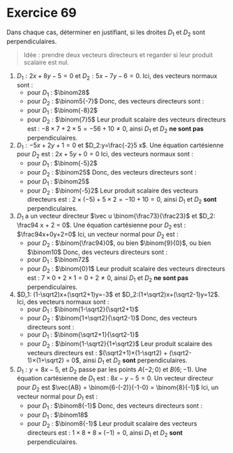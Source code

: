 # Exercice 69
Dans chaque cas, déterminer en justifiant, si les droites $D_1$​ et $D_2$​ sont perpendiculaires.

> Idée : prendre deux vecteurs directeurs et regarder si leur produit scalaire est nul.

1. $D_1​: 2x+8y−5=0$ et $D_2​:5x−7y−6=0$.
Ici, des vecteurs normaux sont :
    * pour $D_1$ : $\binom28$
    * pour $D_2$ : $\binom5{-7}$
Donc, des vecteurs directeurs sont :
    * pour $D_1$ : $\binom{-8}2$
    * pour $D_2$ : $\binom{7}5$
Leur produit scalaire des vecteurs directeurs est : $-8×7 + 2×5 = -56+10 \neq 0$,
ainsi $D_1$ et $D_2$ **ne sont pas** perpendiculaires.
2. $D_1​: -5x+2y+1=0$ et $D_2​:y=\frac{-2}5 x$.
Une équation cartésienne pour $D_2$ est : $2x+5y+0=0$
Ici, des vecteurs normaux sont :
    * pour $D_1$ : $\binom{-5}2$
    * pour $D_2$ : $\binom25$
Donc, des vecteurs directeurs sont :
    * pour $D_1$ : $\binom25$
    * pour $D_2$ : $\binom{-5}2$
Leur produit scalaire des vecteurs directeurs est : $2×(-5) + 5×2 = -10 + 10 = 0$,
ainsi $D_1$ et $D_2$ **sont** perpendiculaires.
3. $D_1​$ a un vecteur directeur $\vec u \binom{\frac73}{\frac23}$ et $D_2​: \frac94 x + 2 = 0$.
Une équation cartésienne pour $D_2$ est : $\frac94x+0y+2=0$
Ici, un vecteur normal pour $D_2$ est :
    * pour $D_2$ : $\binom{\frac94}0$, ou bien $\binom{9}{0}$, ou bien $\binom10$
Donc, des vecteurs directeurs sont :
    * pour $D_1$ : $\binom72$
    * pour $D_2$ : $\binom{0}1$
Leur produit scalaire des vecteurs directeurs est : $7×0 + 2×1 = 0+2 \neq 0$,
ainsi $D_1$ et $D_2$ **ne sont pas** perpendiculaires.
4. $D_1​: (1-\sqrt2)x+(\sqrt2+1)y=-3$ et $D_2​:(1+\sqrt2)x+(\sqrt2-1)y=12$.
Ici, des vecteurs normaux sont :
    * pour $D_1$ : $\binom{1-\sqrt2}{\sqrt2+1}$
    * pour $D_2$ : $\binom{1+\sqrt2}{\sqrt2-1}$
Donc, des vecteurs directeurs sont :
    * pour $D_1$ : $\binom{\sqrt2+1}{\sqrt2-1}$
    * pour $D_2$ : $\binom{1-\sqrt2}{1+\sqrt2}$
Leur produit scalaire des vecteurs directeurs est : $(\sqrt2+1)×(1-\sqrt2) + (\sqrt2-1)×(1+\sqrt2) = 0$,
ainsi $D_1$ et $D_2$ **sont** perpendiculaires.
5. $D_1​: y=8x-5$, et $D_2​$ passe par les points $A(-2 ; 0)$ et $B(6 ; -1)$.
Une équation cartésienne de $D_1$ est : $8x-y-5=0$.
Un vecteur directeur pour $D_2$ est $\vec{AB} = \binom{6-(-2)}{-1-0} = \binom{8}{-1}$
Ici, un vecteur normal pour $D_1$ est :
    * pour $D_1$ : $\binom8{-1}$
Donc, des vecteurs directeurs sont :
    * pour $D_1$ : $\binom18$
    * pour $D_2$ : $\binom8{-1}$
Leur produit scalaire des vecteurs directeurs est : $1×8 + 8×(-1)  = 0$,
ainsi $D_1$ et $D_2$ **sont** perpendiculaires.
